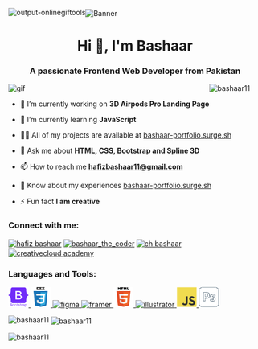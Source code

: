 ![output-onlinegiftools](https://github.com/Bashaar11/Bashaar11/assets/162967130/90f2c96e-0205-45ca-8295-3a15c522d881)<img align="center" alt="Banner" src="https://blogger.googleusercontent.com/img/b/R29vZ2xl/AVvXsEj0C7xpsvzROefl3oDBI8dTCg8uAembKOZ4mHrfoxd4ODs-DabqTYa4Yt0pS0aY71W8cGb5aQbdm81oyiKbduLgiisqyeVR0UNHH1Eq6Jh7CVUELH_4rxsGm4lmCKlYs2X52qmbtzdXWd0/s1600/2000_600px.gif">

<h1 align="center">Hi 👋, I'm Bashaar</h1>
<h3 align="center">A passionate Frontend Web Developer from Pakistan</h3>
<img alt="gif" align="left" width="400" src="https://github.com/Bashaar11/Bashaar11/assets/162967130/8d42c1d3-9c24-4248-b617-292a56cf320e">

<p align="left"> <img src="https://komarev.com/ghpvc/?username=bashaar11&label=Profile%20views&color=0e75b6&style=flat" alt="bashaar11" /> </p>

- 🔭 I’m currently working on **3D Airpods Pro Landing Page**

- 🌱 I’m currently learning **JavaScript**

- 👨‍💻 All of my projects are available at [bashaar-portfolio.surge.sh](bashaar-portfolio.surge.sh)

- 💬 Ask me about **HTML, CSS, Bootstrap and Spline 3D**

- 📫 How to reach me **hafizbashaar11@gmail.com**

- 📄 Know about my experiences [bashaar-portfolio.surge.sh](bashaar-portfolio.surge.sh)

- ⚡ Fun fact **I am creative**

<h3 align="left">Connect with me:</h3>
<p align="left">
<a href="https://linkedin.com/in/hafiz bashaar" target="blank"><img align="center" src="https://raw.githubusercontent.com/rahuldkjain/github-profile-readme-generator/master/src/images/icons/Social/linked-in-alt.svg" alt="hafiz bashaar" height="30" width="40" /></a>
<a href="https://instagram.com/bashaar_the_coder" target="blank"><img align="center" src="https://raw.githubusercontent.com/rahuldkjain/github-profile-readme-generator/master/src/images/icons/Social/instagram.svg" alt="bashaar_the_coder" height="30" width="40" /></a>
<a href="https://www.behance.net/ch bashaar" target="blank"><img align="center" src="https://raw.githubusercontent.com/rahuldkjain/github-profile-readme-generator/master/src/images/icons/Social/behance.svg" alt="ch bashaar" height="30" width="40" /></a>
<a href="https://www.youtube.com/c/creativecloud academy" target="blank"><img align="center" src="https://raw.githubusercontent.com/rahuldkjain/github-profile-readme-generator/master/src/images/icons/Social/youtube.svg" alt="creativecloud academy" height="30" width="40" /></a>
</p>

<h3 align="left">Languages and Tools:</h3>
<p align="left"> <a href="https://getbootstrap.com" target="_blank" rel="noreferrer"> <img src="https://raw.githubusercontent.com/devicons/devicon/master/icons/bootstrap/bootstrap-plain-wordmark.svg" alt="bootstrap" width="40" height="40"/> </a> <a href="https://www.w3schools.com/css/" target="_blank" rel="noreferrer"> <img src="https://raw.githubusercontent.com/devicons/devicon/master/icons/css3/css3-original-wordmark.svg" alt="css3" width="40" height="40"/> </a> <a href="https://www.figma.com/" target="_blank" rel="noreferrer"> <img src="https://www.vectorlogo.zone/logos/figma/figma-icon.svg" alt="figma" width="40" height="40"/> </a> <a href="https://www.framer.com/" target="_blank" rel="noreferrer"> <img src="https://www.vectorlogo.zone/logos/framer/framer-icon.svg" alt="framer" width="40" height="40"/> </a> <a href="https://www.w3.org/html/" target="_blank" rel="noreferrer"> <img src="https://raw.githubusercontent.com/devicons/devicon/master/icons/html5/html5-original-wordmark.svg" alt="html5" width="40" height="40"/> </a> <a href="https://www.adobe.com/in/products/illustrator.html" target="_blank" rel="noreferrer"> <img src="https://www.vectorlogo.zone/logos/adobe_illustrator/adobe_illustrator-icon.svg" alt="illustrator" width="40" height="40"/> </a> <a href="https://developer.mozilla.org/en-US/docs/Web/JavaScript" target="_blank" rel="noreferrer"> <img src="https://raw.githubusercontent.com/devicons/devicon/master/icons/javascript/javascript-original.svg" alt="javascript" width="40" height="40"/> </a> <a href="https://www.photoshop.com/en" target="_blank" rel="noreferrer"> <img src="https://raw.githubusercontent.com/devicons/devicon/master/icons/photoshop/photoshop-line.svg" alt="photoshop" width="40" height="40"/> </a> </p>

<p><img align="left" src="https://github-readme-stats.vercel.app/api/top-langs?username=bashaar11&show_icons=true&locale=en&layout=compact" alt="bashaar11" /></p>

<p>&nbsp;<img align="center" src="https://github-readme-stats.vercel.app/api?username=bashaar11&show_icons=true&locale=en" alt="bashaar11" /></p>

<p><img align="center" src="https://github-readme-streak-stats.herokuapp.com/?user=bashaar11&" alt="bashaar11" /></p>
